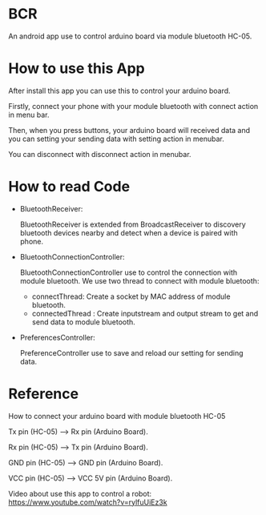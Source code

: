 # BCR
An android app use to control arduino board via module bluetooth HC-05.
# How to use this App

  After install this app you can use this to control your arduino board.
  
  Firstly, connect your phone with your module bluetooth with connect action in menu bar.
  
  Then, when you press buttons, your arduino board will received data and you can setting your sending data with setting action in menubar.
  
  You can disconnect with disconnect action in menubar.
  
# How to read Code
* BluetoothReceiver:

    BluetoothReceiver is extended from BroadcastReceiver to discovery bluetooth devices nearby and detect when a device is paired 
    with phone.
    
* BluetoothConnectionController:

  BluetoothConnectionController use to control the connection with module bluetooth. We use two thread to connect with module bluetooth:
  * connectThread:  Create a socket by MAC address of module bluetooth.
  * connectedThread :   Create inputstream and output stream to get and send data to module bluetooth.
* PreferencesController:

  PreferenceController use to save and reload our setting for sending data.

# Reference

  How to connect your arduino board with module bluetooth HC-05
  
  Tx pin (HC-05) --> Rx pin (Arduino Board).
  
  Rx pin (HC-05) --> Tx pin (Arduino Board).
  
  GND pin (HC-05) --> GND pin (Arduino Board).
  
  VCC pin (HC-05) --> VCC 5V pin (Arduino Board).
  
  Video about use this app to control a robot: https://www.youtube.com/watch?v=rylfuUiEz3k
